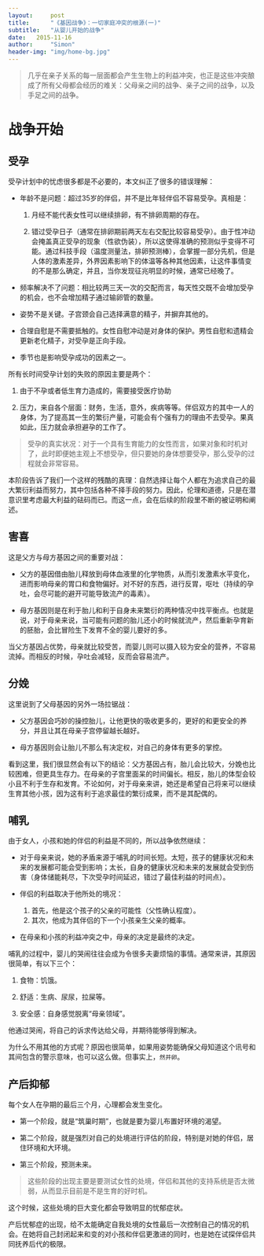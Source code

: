 ```yaml
---
layout:     post
title:      "《基因战争》：一切家庭冲突的根源(一)"
subtitle:   "从婴儿开始的战争"
date:   2015-11-16
author:     "Simon"
header-img: "img/home-bg.jpg"
---
```


> 几乎在亲子关系的每一层面都会产生生物上的利益冲突，也正是这些冲突酿成了所有父母都会经历的难关：父母亲之间的战争、亲子之间的战争，以及手足之间的战争。

# 战争开始

## 受孕

受孕计划中的忧虑很多都是不必要的，本文纠正了很多的错误理解：

* 年龄不是问题：超过35岁的伴侣，并不是比年轻伴侣不容易受孕。真相是：

	1. 月经不能代表女性可以继续排卵，有不排卵周期的存在。

	2. 错过受孕日子（通常在排卵期前两天左右交配比较容易受孕）。由于性冲动会掩盖真正受孕的现象（性欲伪装），所以这使得准确的预测似乎变得不可能。通过科技手段（温度测量法，排卵预测棒），会掌握一部分先机，但是人体的激素差异，外界因素影响下的体温等各种其他因素，让这件事情变的不是那么确定，并且，当你发现征兆明显的时候，通常已经晚了。

* 频率解决不了问题：相比较两三天一次的交配而言，每天性交既不会增加受孕的机会，也不会增加精子通过输卵管的数量。

* 姿势不是关键。子宫颈会自己选择满意的精子，并摒弃其他的。

* 合理自慰是不需要抵触的。女性自慰冲动是对身体的保护。男性自慰和遗精会更新老化精子，对受孕是正向手段。

* 季节也是影响受孕成功的因素之一。

所有长时间受孕计划的失败的原因主要是两个：

1. 由于不孕或者低生育力造成的，需要接受医疗协助

2. 压力，来自各个层面：财务，生活，意外，疾病等等。伴侣双方的其中一人的身体，为了提高其一生的繁衍产量，可能会有个强有力的理由不去受孕。果真如此，压力就会承担避孕的工作了。

> 受孕的真实状况：对于一个具有生育能力的女性而言，如果对象和时机对了，此时即便她主观上不想受孕，但只要她的身体想要受孕，那么受孕的过程就会非常容易。

本阶段告诉了我们一个这样的残酷的真理：自然选择让每个人都在为追求自己的最大繁衍利益而努力，其中包括各种不择手段的努力。因此，伦理和道德，只是在潜意识里考虑最大利益的砝码而已。而这一点，会在后续的阶段里不断的被证明和阐述。

## 害喜

这是父方与母方基因之间的重要对战：

* 父方的基因借由胎儿释放到母体血液里的化学物质，从而引发激素水平变化，进而影响母亲的胃口和食物偏好。对不好的东西，进行反胃，呕吐（持续的孕吐，会尽可能的避开可能导致流产的毒素）。

* 母方基因则是在利于胎儿和利于自身未来繁衍的两种情况中找平衡点。也就是说，对于母亲来说，当可能有问题的胎儿还小的时候就流产，然后重新孕育新的胚胎，会比冒险生下发育不全的婴儿要好的多。

当父方基因占优势，母亲就比较受苦，而婴儿则可以摄入较为安全的营养，不容易流掉。而相反的时候，孕吐会减轻，反而会容易流产。

## 分娩

这里说到了父母基因的另外一场拉锯战：

* 父方基因会巧妙的操控胎儿，让他更快的吸收更多的，更好的和更安全的养分，并且让其在母亲子宫停留越长越好。

* 母方基因则会让胎儿不那么有决定权，对自己的身体有更多的掌控。

看到这里，我们很显然会有以下的结论：父方基因占有，胎儿会比较大，分娩也比较困难，但更具生存力。在母亲的子宫里面呆的时间偏长。相反，胎儿的体型会较小且不利于生存和发育。不论如何，对于母亲来讲，她还是希望自己将来可以继续生育其他小孩，因为这有利于追求最佳的繁衍成果，而不是其配偶的。

## 哺乳

由于女人，小孩和她的伴侣的利益是不同的，所以战争依然继续：

* 对于母亲来说，她的矛盾来源于哺乳的时间长短。太短，孩子的健康状况和未来的发展都可能会受到影响；太长，自身的健康状况和未来的发展就会受到伤害（身体储能耗尽，下次受孕时间延迟，错过了最佳利益的时间点）。

* 伴侣的利益取决于他所处的境况：  
	1. 首先，他是这个孩子的父亲的可能性（父性确认程度）。  
	2. 其次，他成为其伴侣的下一个小孩亲生父亲的概率。

* 在母亲和小孩的利益冲突之中，母亲的决定是最终的决定。

哺乳的过程中，婴儿的哭闹往往会成为令很多夫妻烦恼的事情。通常来讲，其原因很简单，有以下三个：

1. 食物：饥饿。

2. 舒适：生病、尿尿，拉屎等。

3. 安全感：自身感觉脱离“母亲领域”。

他通过哭闹，将自己的诉求传达给父母，并期待能够得到解决。

为什么不用其他的方式呢？原因也很简单，如果用姿势能确保父母知道这个讯号和其间包含的警示意味，也可以这么做。但事实上，`然并卵`。

## 产后抑郁

每个女人在孕期的最后三个月，心理都会发生变化。

* 第一个阶段，就是“筑巢时期”，也就是要为婴儿布置好环境的渴望。

* 第二个阶段，就是强烈对自己的处境进行评估的阶段，特别是对她的伴侣，居住环境和大环境。

* 第三个阶段，预测未来。

> 这些阶段的出现主要是要测试女性的处境，伴侣和其他的支持系统是否太微弱，从而显示目前是不是生育的好时机。

这个时候，这些处境的巨大变化都会导致明显的忧郁症状。

产后忧郁症的出现，给不太能确定自我处境的女性最后一次控制自己的情况的机会。在她将自己封闭起来和变的对小孩和伴侣更激进的同时，也是她在试探伴侣共同抚养后代的极限。

